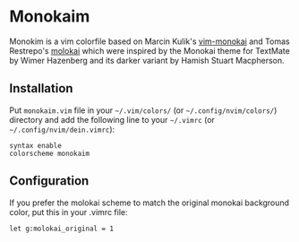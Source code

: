 # Monokaim

Monokim is a vim colorfile based on Marcin Kulik's [vim-monokai](http://github.com/sickill/vim-monokai)
and Tomas Restrepo's [molokai](http://github.com/tomasr/molokai) which were inspired by the Monokai
theme for TextMate by Wimer Hazenberg and its darker variant by Hamish Stuart Macpherson.

## Installation

Put `monokaim.vim` file in your `~/.vim/colors/` (or `~/.config/nvim/colors/`) directory and add the following line to your `~/.vimrc` (or `~/.config/nvim/dein.vimrc`):

    syntax enable
    colorscheme monokaim

## Configuration

If you prefer the molokai scheme to match the original monokai background color, put this in your .vimrc file: 

    let g:molokai_original = 1
